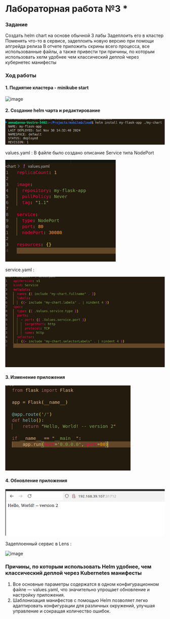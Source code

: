 
# Лабораторная работа №3 *

### Задание

Создать helm chart на основе обычной 3 лабы
Задеплоить его в кластер
Поменять что-то в сервисе, задеплоить новую версию при помощи апгрейда релиза
В отчете приложить скрины всего процесса, все использованные файлы, а также привести три причины, по которым использовать хелм удобнее чем классический деплой через кубернетес манифесты




### Ход работы
#### 1. Поднятие кластера - minikube start

![image](https://github.com/kegly/itmo-cloud-systems-and-services/blob/main/lab3/images/Screenshot%20from%202024-10-15%2004-45-56.png)


#### 2. Создание helm чарта  и редактирование 

![image](https://github.com/kegly/itmo-cloud-systems-and-services/blob/main/lab3*/images/1.png)

values.yaml :  В файле было создано описание Service типа NodePort

![image](https://github.com/kegly/itmo-cloud-systems-and-services/blob/main/lab3*/images/2.png)

service.yaml :


![image](https://github.com/kegly/itmo-cloud-systems-and-services/blob/main/lab3*/images/5.png)

#### 3. Изменение приложения

![image](https://github.com/kegly/itmo-cloud-systems-and-services/blob/main/lab3*/images/3.png)

#### 4. Обновление приложения


![image](https://github.com/kegly/itmo-cloud-systems-and-services/blob/main/lab3*/images/4.png)

Задеплоенный сервис в Lens :

![image](https://github.com/user-attachments/assets/3690f73d-96ed-478f-8ab0-1f32cbd60732)



### Причины, по которым использовать Helm удобнее, чем классический деплой через Kubernetes манифесты


1. Все основные параметры содержатся в одном конфигурационном файле — values.yaml, что значительно упрощает обновление и настройку приложения.
2. Шаблонизация манифестов с помощью Helm позволяет легко адаптировать конфигурации для различных окружений, улучшая управление и сокращая количество ошибок.

